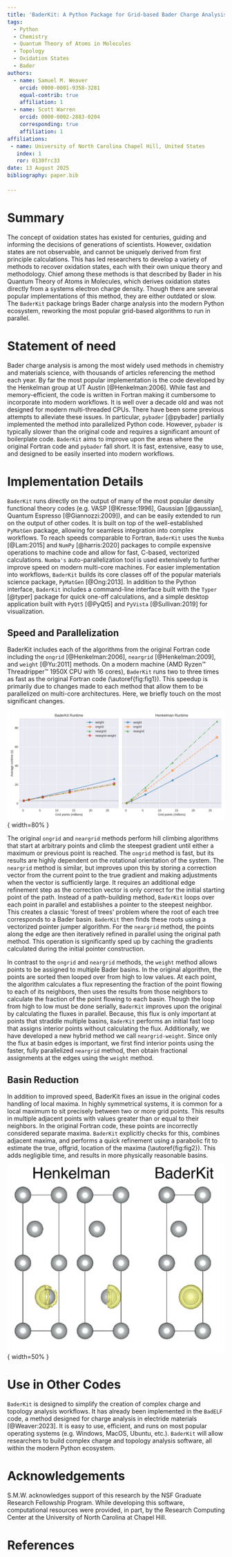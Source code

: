 ```yaml
---
title: 'BaderKit: A Python Package for Grid-based Bader Charge Analysis'
tags:
  - Python
  - Chemistry
  - Quantum Theory of Atoms in Molecules
  - Topology
  - Oxidation States
  - Bader
authors:
  - name: Samuel M. Weaver
    orcid: 0000-0001-9358-3281
    equal-contrib: true
    affiliation: 1 
  - name: Scott Warren
    orcid: 0000-0002-2883-0204
    corresponding: true
    affiliation: 1
affiliations:
 - name: University of North Carolina Chapel Hill, United States
   index: 1
   ror: 0130frc33
date: 13 August 2025
bibliography: paper.bib

---
```


# Summary

The concept of oxidation states has existed for centuries, guiding and informing the decisions of generations of scientists. However, oxidation states are not observable, and cannot be uniquely derived from first principle calculations. This has led researchers to develop a variety of methods to recover oxidation states, each with their own unique theory and methodology. Chief among these methods is that described by Bader in his Quantum Theory of Atoms in Molecules, which derives oxidation states directly from a systems electron charge density. Though there are several popular implementations of this method, they are either outdated or slow. The `BaderKit` package brings Bader charge analysis into the modern Python ecosystem, reworking the most popular grid-based algorithms to run in parallel.

# Statement of need

Bader charge analysis is among the most widely used methods in chemistry and materials science, with thousands of articles referencing the method each year. By far the most popular implementation is the code developed by the Henkelman group at UT Austin [@Henkelman:2006]. While fast and memory-efficient, the code is written in Fortran making it cumbersome to incorporate into modern workflows. It is well over a decade old and was not designed for modern multi-threaded CPUs. There have been some previous attempts to alleviate these issues. In particular, `pybader` [@pybader] partially implemented the method into parallelized Python code. However, `pybader` is typically slower than the original code and requires a significant amount of boilerplate code. `BaderKit` aims to improve upon the areas where the original Fortran code and `pybader` fall short. It is fast, extensive, easy to use, and designed to be easily inserted into modern workflows.

# Implementation Details

`BaderKit` runs directly on the output of many of the most popular density functional theory codes (e.g. VASP [@Kresse:1996], Gaussian [@gaussian], Quantum Espresso [@Giannozzi:2009]), and can be easily extended to run on the output of other codes. It is built on top of the well-established `PyMatGen` package, allowing for seamless integration into complex workflows. To reach speeds comparable to Fortran, `BaderKit` uses the `Numba` [@Lam:2015] and `NumPy` [@harris:2020] packages to compile expensive operations to machine code and allow for fast, C-based, vectorized calculations. `Numba's` auto-parallelization tool is used extensively to further improve speed on modern multi-core machines. For easier implementation into workflows, `BaderKit` builds its core classes off of the popular materials science package, `PyMatGen` [@Ong:2013]. In addition to the Python interface, `BaderKit` includes a command-line interface built with the `Typer` [@typer] package for quick one-off calculations, and a simple desktop application built with `PyQt5` [@PyQt5] and `PyVista` [@Sullivan:2019] for visualization.

## Speed and Parallelization

BaderKit includes each of the algorithms from the original Fortran code including the `ongrid` [@Henkelman:2006], `neargrid` [@Henkelman:2009], and `weight` [@Yu:2011] methods. On a modern machine (AMD Ryzen™ Threadripper™ 1950X CPU with 16 cores), `BaderKit` runs two to three times as fast as the original Fortran code (\autoref{fig:fig1}). This speedup is primarily due to changes made to each method that allow them to be parallelized on multi-core architectures. Here, we briefly touch on the most significant changes.

![Comparison of runtimes for BaderKit and the Henkelman Fortran code calculated by taking the average of 10 runs. For a fair comparison, both methods were called through the command line and include reading files, running the algorithm, and writing outputs. \label{fig:fig1}](time_vs_grid_baderkit_henk_subplots.png){ width=80% }

The original `ongrid` and `neargrid` methods perform hill climbing algorithms that start at arbitrary points and climb the steepest gradient until either a maximum or previous point is reached. The `ongrid` method is fast, but its results are highly dependent on the rotational orientation of the system. The `neargrid` method is similar, but improves upon this by storing a correction vector from the current point to the true gradient and making adjustments when the vector is sufficiently large. It requires an additional edge refinement step as the correction vector is only correct for the initial starting point of the path. Instead of a path-building method, `BaderKit` loops over each point in parallel and establishes a pointer to the steepest neighbor. This creates a classic 'forest of trees' problem where the root of each tree corresponds to a Bader basin. `BaderKit` then finds these roots using a vectorized pointer jumper algorithm. For the `neargrid` method, the points along the edge are then iteratively refined in parallel using the original path method. This operation is significantly sped up by caching the gradients calculated during the initial pointer construction.

In contrast to the `ongrid` and `neargrid` methods, the `weight` method allows points to be assigned to multiple Bader basins. In the original algorithm, the points are sorted then looped over from high to low values. At each point, the algorithm calculates a flux representing the fraction of the point flowing to each of its neighbors, then uses the results from those neighbors to calculate the fraction of the point flowing to each basin. Though the loop from high to low must be done serially, `BaderKit` improves upon the original by calculating the fluxes in parallel. Because, this flux is only important at points that straddle multiple basins, `BaderKit` performs an initial fast loop that assigns interior points without calculating the flux. Additionally, we have developed a new hybrid method we call `neargrid-weight`. Since only the flux at basin edges is important, we first find interior points using the faster, fully parallelized `neargrid` method, then obtain fractional assignments at the edges using the `weight` method.

## Basin Reduction

In addition to improved speed, BaderKit fixes an issue in the original codes handling of local maxima. In highly symmetrical systems, it is common for a local maximum to sit precisely between two or more grid points. This results in multiple adjacent points with values greater than or equal to their neighbors. In the original Fortran code, these points are incorrectly considered separate maxima. `BaderKit` explicitly checks for this, combines adjacent maxima, and performs a quick refinement using a parabolic fit to estimate the true, offgrid, location of the maxima (\autoref{fig:fig2}). This adds negligible time, and results in more physically reasonable basins.

![Comparison of basins found around an Ag atom in the Henkelman code and BaderKit. \label{fig:fig2}](basin_reduction.png){ width=50% }

# Use in Other Codes

`BaderKit` is designed to simplify the creation of complex charge and topology analysis workflows. It has already been implemented in the `BadELF` code, a method designed for charge analysis in electride materials [@Weaver:2023]. It is easy to use, efficient, and runs on most popular operating systems (e.g. Windows, MacOS, Ubuntu, etc.). `BaderKit` will allow researchers to build complex charge and topology analysis software, all within the modern Python ecosystem.

# Acknowledgements

S.M.W. acknowledges support of this research by the NSF Graduate Research Fellowship Program.
While developing this software, computational resources were provided, in part, by the Research Computing Center at the University of North Carolina at Chapel Hill.

# References